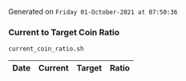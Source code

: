 Generated on `Friday 01-October-2021 at 07:50:36`

### Current to Target Coin Ratio
`current_coin_ratio.sh`

Date|Current|Target|Ratio
---|---|---|---
